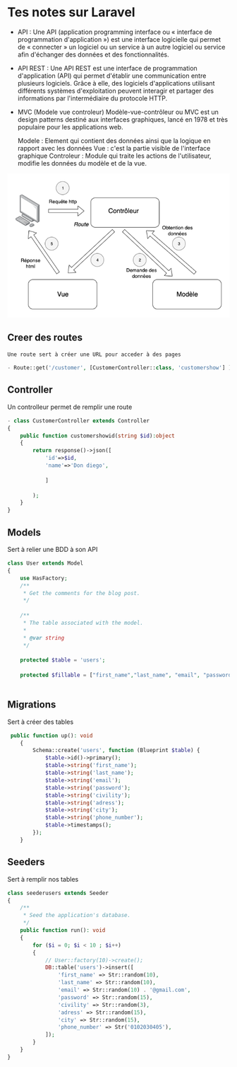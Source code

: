 # Tes notes sur Laravel

- API : Une API (application programming interface ou « interface de programmation d'application ») est une interface logicielle qui permet de « connecter » un logiciel ou un service à un autre logiciel ou service afin d'échanger des données et des fonctionnalités.

- API REST : Une API REST est une interface de programmation d'application (API) qui permet d'établir une communication entre plusieurs logiciels. Grâce à elle, des logiciels d'applications utilisant différents systèmes d'exploitation peuvent interagir et partager des informations par l'intermédiaire du protocole HTTP.

- MVC (Modele vue controleur)  Modèle-vue-contrôleur ou MVC est un design patterns destiné aux interfaces graphiques, lancé en 1978 et très populaire pour les applications web. 

    Modele : Element qui contient des données ainsi que la logique en rapport avec les données 
    Vue : c'est la partie visible de l'interface graphique 
    Controleur : Module qui traite les actions de l'utilisateur, modifie les données du modèle et de la vue.

![MVC](./image/Modèle-vue-contrôleur_(MVC)_-_fr.png)

## Creer des routes 
    Une route sert à créer une URL pour acceder à des pages
```php
- Route::get('/customer', [CustomerController::class, 'customershow'] );
```
## Controller 
Un controlleur  permet de remplir une route 
```php
- class CustomerController extends Controller
{
    public function customershowid(string $id):object
    {
        return response()->json([
            'id'=>$id,
            'name'=>'Don diego',

            ]

        );
    }
}
```
## Models
Sert à relier une BDD à son API
```php
class User extends Model
{
    use HasFactory;
    /**
     * Get the comments for the blog post.
     */

    /**
     * The table associated with the model.
     *
     * @var string
     */

    protected $table = 'users';

    protected $fillable = ["first_name","last_name", "email", "password","civility","adress","city","phone_number"];



```

## Migrations
Sert à créer des tables
```php
 public function up(): void
    {
        Schema::create('users', function (Blueprint $table) {
            $table->id()->primary();
            $table->string('first_name');
            $table->string('last_name');
            $table->string('email');
            $table->string('password');
            $table->string('civility');
            $table->string('adress');
            $table->string('city');
            $table->string('phone_number');
            $table->timestamps();
        });
    }

```


## Seeders
Sert à remplir nos tables
```php
class seederusers extends Seeder
{
    /**
     * Seed the application's database.
     */
    public function run(): void
    {
        for ($i = 0; $i < 10 ; $i++)
        {
            // User::factory(10)->create();
            DB::table('users')->insert([
                'first_name' => Str::random(10),
                'last_name' => Str::random(10),
                'email' => Str::random(10) . '@gmail.com',
                'password' => Str::random(15),
                'civility' => Str::random(3),
                'adress' => Str::random(15),
                'city' => Str::random(15),
                'phone_number' => Str('0102030405'),
            ]);
        }
    }
}

```
